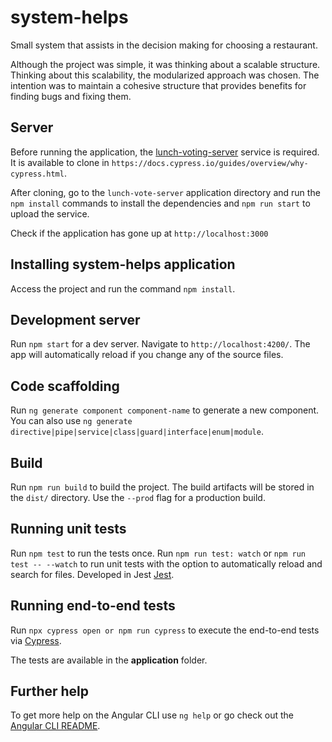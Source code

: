 # system-helps
Small system that assists in the decision making for choosing a restaurant.

Although the project was simple, it was thinking about a scalable structure.
Thinking about this scalability, the modularized approach was chosen.
The intention was to maintain a cohesive structure that provides benefits for finding bugs and fixing them.

## Server
Before running the application, the [lunch-voting-server](https://docs.cypress.io/guides/overview/why-cypress.html) service is required. It is available to clone in `https://docs.cypress.io/guides/overview/why-cypress.html`. 

After cloning, go to the `lunch-vote-server` application directory and run the` npm install` commands to install the dependencies and `npm run start` to upload the service.

Check if the application has gone up at `http://localhost:3000`

## Installing system-helps application
Access the project and run the command `npm install`.

## Development server
Run `npm start` for a dev server. Navigate to `http://localhost:4200/`. The app will automatically reload if you change any of the source files.

## Code scaffolding
Run `ng generate component component-name` to generate a new component. You can also use `ng generate directive|pipe|service|class|guard|interface|enum|module`.

## Build
Run `npm run build` to build the project. The build artifacts will be stored in the `dist/` directory. Use the `--prod` flag for a production build.

## Running unit tests
Run `npm test` to run the tests once.
Run `npm run test: watch` or `npm run test -- --watch` to run unit tests with the option to automatically reload and search for files.
Developed in Jest [Jest](https://jestjs.io/).

## Running end-to-end tests
Run `npx cypress open or npm run cypress` to execute the end-to-end tests via [Cypress](https://docs.cypress.io/guides/overview/why-cypress.html).

The tests are available in the <b>application</b> folder.

## Further help
To get more help on the Angular CLI use `ng help` or go check out the [Angular CLI README](https://github.com/angular/angular-cli/blob/master/README.md).